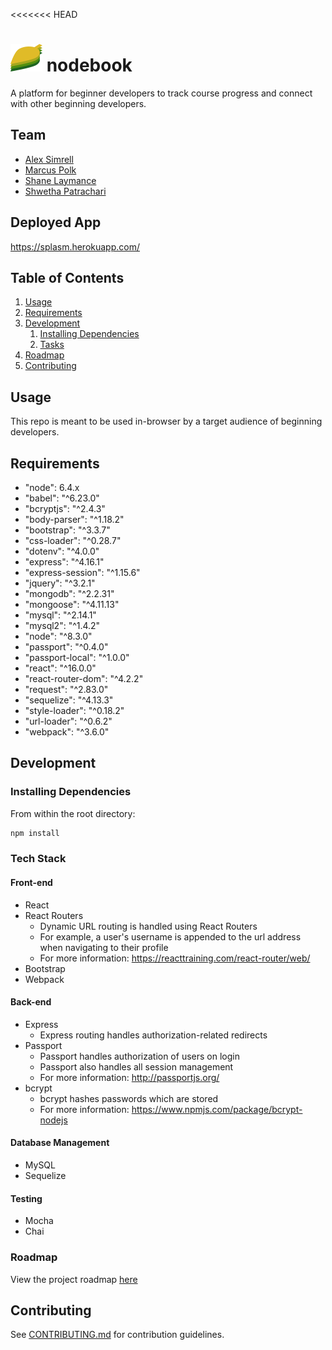 <<<<<<< HEAD
# ![alt text](https://github.com/SPLASM/SPLASM/blob/master/client/images/nodebook_small_mono.png?raw=true "nodebook logo") nodebook

A platform for beginner developers to track course progress and connect with other beginning developers.

## Team

  - [Alex Simrell](https://github.com/arsimr16 "Alex's Github")
  - [Marcus Polk](https://github.com/marcuspolk "Marcus's Github")
  - [Shane Laymance](https://github.com/slaymance "Shane's Github")
  - [Shwetha Patrachari](https://github.com/shwetachari "Shwetha's Github")

## Deployed App
https://splasm.herokuapp.com/

## Table of Contents

1. [Usage](#Usage)
1. [Requirements](#requirements)
1. [Development](#development)
    1. [Installing Dependencies](#installing-dependencies)
    1. [Tasks](#tasks)
1. [Roadmap](#roadmap)
1. [Contributing](#contributing)

## Usage

This repo is meant to be used in-browser by a target audience of beginning developers.

## Requirements

- "node": 6.4.x
- "babel": "^6.23.0"
- "bcryptjs": "^2.4.3"
- "body-parser": "^1.18.2"
- "bootstrap": "^3.3.7"
- "css-loader": "^0.28.7"
- "dotenv": "^4.0.0"
- "express": "^4.16.1"
- "express-session": "^1.15.6"
- "jquery": "^3.2.1"
- "mongodb": "^2.2.31"
- "mongoose": "^4.11.13"
- "mysql": "^2.14.1"
- "mysql2": "^1.4.2"
- "node": "^8.3.0"
- "passport": "^0.4.0"
- "passport-local": "^1.0.0"
- "react": "^16.0.0"
- "react-router-dom": "^4.2.2"
- "request": "^2.83.0"
- "sequelize": "^4.13.3"
- "style-loader": "^0.18.2"
- "url-loader": "^0.6.2"
- "webpack": "^3.6.0"

## Development

### Installing Dependencies

From within the root directory:

```sh
npm install
```

### Tech Stack

#### Front-end
- React
- React Routers
  - Dynamic URL routing is handled using React Routers
  - For example, a user's username is appended to the url address when navigating to their profile
  - For more information: https://reacttraining.com/react-router/web/
- Bootstrap
- Webpack

#### Back-end
- Express
  - Express routing handles authorization-related redirects
- Passport
  - Passport handles authorization of users on login
  - Passport also handles all session management
  - For more information: http://passportjs.org/
- bcrypt
  - bcrypt hashes passwords which are stored
  - For more information: https://www.npmjs.com/package/bcrypt-nodejs

#### Database Management
- MySQL
- Sequelize

#### Testing
- Mocha
- Chai

### Roadmap

View the project roadmap [here](ROADMAP.md)


## Contributing

See [CONTRIBUTING.md](CONTRIBUTING.md) for contribution guidelines.
